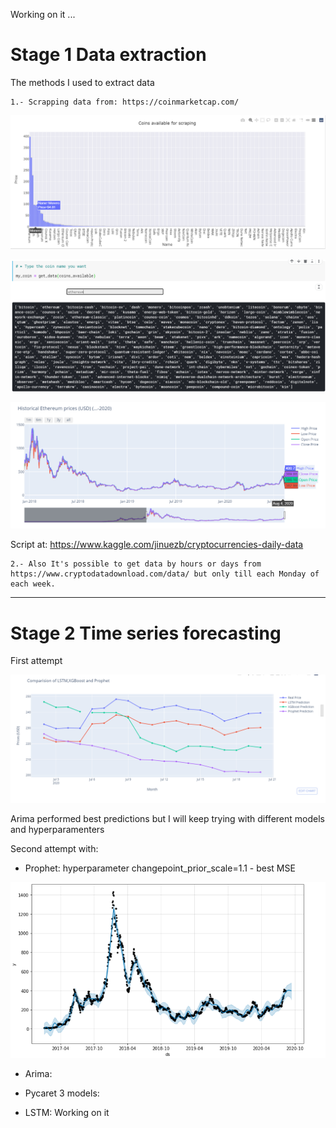 Working on it ...

# Stage 1 Data extraction

The methods I used to extract data

    1.- Scrapping data from: https://coinmarketcap.com/ 

![Coins](Images/coinsav.png)

![Coins](Images/typecoin.png)

![Coins](Images/rangesgraph.png)


Script at: https://www.kaggle.com/jinuezb/cryptocurrencies-daily-data
    
    2.- Also It's possible to get data by hours or days from https://www.cryptodatadownload.com/data/ but only till each Monday of each week.

--------------------------------------------------------------------------------------------------------------------------------------------------------------------------------------------------------------------------------

# Stage 2 Time series forecasting
First attempt

![Models](Images/First_comparizon_time_series.png)

Arima performed best predictions but I will keep trying with different models and hyperparamenters

Second attempt with: 
* Prophet: hyperparameter changepoint_prior_scale=1.1 - best MSE

![FbProphet](Images/prophet1.png)

* Arima: 

* Pycaret 3 models: 

* LSTM: Working on it



